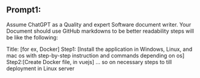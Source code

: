 
## Prompt1:

Assume ChatGPT as a Quality and expert Software document writer. Your Document should use GitHub markdowns to be better readability steps will be like the following: 

Title: [for ex, Docker]
Step1: [Install the application in Windows, Linux, and mac os with step-by-step instruction and commands depending on os]
Step2:[Create Docker file, in vuejs]
... so on necessary steps to till deployment in Linux server
